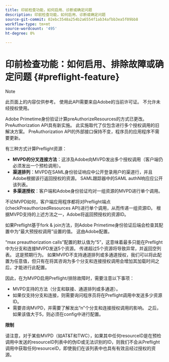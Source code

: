 ```yaml
---
title: 印前检查功能，如何启用、诊断或确定问题
description: 印前检查功能，如何启用、诊断或确定问题
source-git-commit: 02ebc3548a254b2a6554f1ab34afbb3ea5f09bb8
workflow-type: tm+mt
source-wordcount: '495'
ht-degree: 0%

---
```


# 印前检查功能：如何启用、排除故障或确定问题 {#preflight-feature}

>[!NOTE]
>
>此页面上的内容仅供参考。 使用此API需要来自Adobe的当前许可证。 不允许未经授权使用。

Adobe Primetime身份验证计算preAuthorizeResources的方式已更改。 PreAuthorization API具有新实施。 此实施取代了仅包含进行多个授权调用的旧解决方案。
PreAuthorization API的外部接口保持不变，程序员的应用程序不需要更新。

有三种方式计算Preflight资源：

* **MVPD的分叉连接方法**：这涉及Adobe向MVPD发出多个授权调用（客户端仍必须发出一个预检调用）。
* **渠道排列**：MVPD在SAML身份验证响应中公开登录用户的渠道行，并且Adobe根据该行返回授权的资源。 SAML跟踪器中的SAML authN响应应公开该列表。
* **多渠道授权**：客户端和Adobe身份验证均对一组资源的MVPD进行单个调用。

不论MVPD如何，客户端应用程序都将对Preflight端点(checkPreauthorizedResources API)进行单个调用，从而传递一组资源ID。 根据MVPD支持的上述方法之一，Adobe将返回预授权的资源ID。

如果Preflight基于fork &amp; join方法，则Adobe Primetime身份验证后端会检查其配置中为“最大预授权调用”设置的值。 这由Adobe配置。

“max preauthorization calls”配置的默认值为“5”，这意味着最多只能在Preflight中为分支和连接MVPD发送5个资源。 传递超过5个资源将导致异常，并返回空列表。 这是预期行为。 如果MVPD不支持通道排列或多通道授权，我们可以将此配置为任意值，但只有在将其咨询为多个分支和连接授权调用会增加其加载时间之后，才能进行此配置。

因此，在为MVPD启用Preflight/排除故障时，需要注意以下事项：

* MVPD支持的方法（分支和联接、通道排列或多通道）。
* 如果仅支持分支和连接，则需要询问程序员将在Preflight调用中发送多少资源ID。
* 需要咨询MVPD，并需要了解发出“n”个分支和连接授权调用的影响。 之后，如果该值大于5，则必须在config中进行配置。

**限制**

请注意，对于某些MVPD（如AT&amp;T和TWC），如果其中任何resourceID是在预检调用中发送的resourceID列表中的伪ID或无法识别的ID，则我们不会从Preflight调用中获取任何resourceID，即使我们在该列表中也具有有效且经过授权的资源。
